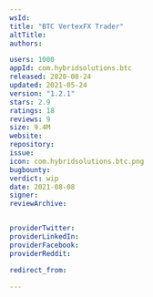 ```yaml
---
wsId: 
title: "BTC VertexFX Trader"
altTitle: 
authors:

users: 1000
appId: com.hybridsolutions.btc
released: 2020-08-24
updated: 2021-05-24
version: "1.2.1"
stars: 2.9
ratings: 18
reviews: 9
size: 9.4M
website: 
repository: 
issue: 
icon: com.hybridsolutions.btc.png
bugbounty: 
verdict: wip
date: 2021-08-08
signer: 
reviewArchive:


providerTwitter: 
providerLinkedIn: 
providerFacebook: 
providerReddit: 

redirect_from:

---
```



